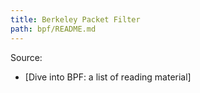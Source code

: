 ```yaml
---
title: Berkeley Packet Filter
path: bpf/README.md
---
```


Source:
- [Dive into BPF: a list of reading material]